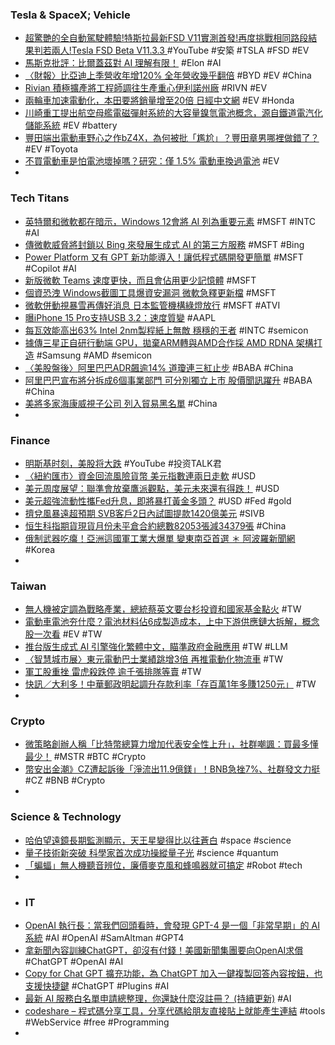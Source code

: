 ### Tesla & SpaceX; Vehicle
- [超驚艷的全自動駕駛體驗!特斯拉最新FSD V11實測首發!再度挑戰相同路段結果判若兩人!Tesla FSD Beta V11.3.3 ](https://www.youtube.com/watch?v=wj7H2WevGxI) #YouTube #安築 #TSLA #FSD #EV
- [馬斯克批評：比爾蓋茲對 AI 理解有限！](https://www.inside.com.tw/article/31161-musk-said-gates-understading-of-AI-is-limited) #Elon #AI
- [〈財報〉比亞迪上季營收年增120% 全年營收幾乎翻倍](https://news.cnyes.com/news/id/5129891) #BYD #EV #China
- [Rivian 積極擴產將工程師調往生產重心伊利諾州廠](https://technews.tw/2023/03/27/rivian-moves-more-engineers-near-illinois-ev-factory-to-speed-up-output/) #RIVN #EV
- [兩輪車加速電動化，本田要將銷量增至20倍  日經中文網](https://zh.cn.nikkei.com/industry/icar/51808-2023-03-27-05-00-30.html) #EV #Honda
- [川崎重工提出航空母艦電磁彈射系統的大容量鎳氫電池概念，源自鐵道電汽化儲能系統](https://www.cool3c.com/article/191262) #EV #battery
- [豐田端出電動車野心之作bZ4X，為何被批「尷尬」？豐田章男哪裡做錯了？](https://www.bnext.com.tw/article/74617/eleccar-situation-akio-toyoda-) #EV #Toyota
- [不買電動車是怕電池壞掉嗎？研究：僅 1.5% 電動車換過電池](https://technews.tw/2023/03/28/ev-barely-replace-battery/) #EV
-
### Tech Titans
- [英特爾和微軟都在暗示，Windows 12會將 AI 列為重要元素](https://www.techbang.com/posts/104389-both-intel-and-microsoft-seem-to-be-hinting-at-the-arrival-of) #MSFT #INTC #AI
- [傳微軟威脅將封鎖以 Bing 來發展生成式 AI 的第三方服務](https://www.kocpc.com.tw/archives/485897) #MSFT #Bing
- [Power Platform 又有 GPT 新功能導入！讓低程式碼開發更簡單](https://news.microsoft.com/zh-tw/features/power-platform-gpt/) #MSFT #Copilot #AI
- [新版微軟 Teams 速度更快，而且會佔用更少記憶體](https://chinese.engadget.com/microsofts-redesigned-teams-app-is-faster-and-less-of-a-memory-hog-083034635.html) #MSFT
- [個資恐洩 Windows截圖工具爆資安漏洞 微軟急釋更新檔](https://www.worldjournal.com/wj/story/122160/7061769) #MSFT
- [微軟併動視暴雪再傳好消息 日本監管機構綠燈放行](https://news.cnyes.com/news/id/5129772) #MSFT #ATVI
- [曝iPhone 15 Pro支持USB 3.2：速度質變](https://news.xfastest.com/apple/125771/iphone-15pro/) #AAPL
- [每瓦效能高出63% Intel 2nm製程紙上無敵 穩穩的王者](https://news.xfastest.com/intel/125578/intel-20a-18a-2/) #INTC #semicon
- [據傳三星正自研行動端 GPU，拋棄ARM轉與AMD合作採 AMD RDNA 架構打造](https://www.techbang.com/posts/104961-it-is-reported-that-samsung-is-developing-its-own-mobile-gpu) #Samsung #AMD #semicon
- [〈美股盤後〉阿里巴巴ADR飆逾14% 道瓊連三紅止步](https://m.cnyes.com/news/id/5129857) #BABA #China
- [阿里巴巴宣布將分拆成6個事業部門 可分別獨立上市 股價聞訊躍升](https://news.cnyes.com/news/id/5129639) #BABA #China
- [美將多家海康威視子公司 列入貿易黑名單](https://m.cnyes.com/news/id/5130189) #China
-
### Finance
- [明斯基时刻，美股将大跌](https://www.youtube.com/watch?v=pVcEEDAt2uI) #YouTube #投资TALK君
- [〈紐約匯市〉資金回流風險貨幣 美元指數連兩日走軟](https://m.cnyes.com/news/id/5130172) #USD
- [美元周度展望：聯準會放棄鷹派觀點，美元未來還有得跌！](https://www.dailyfxasia.com/cn/outlook/20230327-4696.html) #USD
- [美元超強流動性攜Fed升息，即將暴打黃金多頭？](https://www.dailyfxasia.com/cn/cmarkets/20230328-23531.html) #USD #Fed #gold
- [擠兌風暴遠超預期 SVB客戶2日內試圖提款1420億美元](https://m.cnyes.com/news/id/5130169) #SIVB
- [恒生科指期貨現貨月份未平倉合約總數82053張減34379張](https://m.cnyes.com/news/id/5130321) #China
- [俄制武器吃癟！亞洲這國軍工業大爆單 變東南亞首選 ＊ 阿波羅新聞網](https://tw.aboluowang.com/2023/0327/1882331.html) #Korea
-
### Taiwan
- [無人機被定調為戰略產業，總統蔡英文要台杉投資和國家基金點火](https://technews.tw/2023/03/27/president-tsai-promote-drones-as-national-strategic-industry/) #TW
- [電動車電池夯什麼？電池材料佔6成製造成本，上中下游供應鏈大拆解，概念股一次看](https://www.sinotrade.com.tw/richclub/industry/電動車電池夯什麼-電池材料佔6成製造成本-上中下游供應鏈大拆解-概念股一次看-640ac1b3cdf0af3904001d35) #EV #TW
- [推台版生成式 AI 引擎強化繁體中文，瞄準政府金融應用](https://technews.tw/2023/03/28/taiwan-ai-chatgpt-financial-application/) #TW #LLM
- [〈智慧城市展〉東元電動巴士業績跳增3倍 再推電動化物流車](https://news.cnyes.com/news/id/5129372) #TW
- [軍工股重挫 雷虎殺跌停 逾千張排隊等賣](https://ctee.com.tw/news/stocks/833804.html) #TW
- [快訊／大利多！中華郵政明起調升存款利率「存百萬1年多賺1250元」](https://today.line.me/tw/v2/article/NvQP9lG) #TW
-
### Crypto
- [微策略創辦人稱「比特幣總算力增加代表安全性上升」，社群嘲諷：買最多懂最少！](https://abmedia.io/the-debate-over-bitcoin-energy-consumption) #MSTR #BTC #Crypto
- [幣安出金潮》CZ遭起訴後「淨流出11.9億鎂」！BNB急挫7%、社群發文力挺](https://www.blocktempo.com/community-supports-cz-and-continues-to-believe-in-binance-bnb-decline/) #CZ #BNB #Crypto
-
### Science & Technology
- [哈伯望遠鏡長期監測顯示，天王星變得比以往蒼白](https://technews.tw/2023/03/28/uranus-hubble-telescope/) #space #science
- [量子技術新突破 科學家首次成功操縱量子光](https://www.epochtimes.com/b5/23/3/28/n13959918.htm) #science #quantum
- [「蝙蝠」無人機聽音辨位，廉價麥克風和蜂鳴器就可搞定](https://www.techbang.com/posts/104990-bat-drone-microphones) #Robot #tech
-
- ### IT
- [OpenAI 執行長：當我們回頭看時，會發現 GPT-4 是一個「非常早期」的 AI 系統](https://buzzorange.com/techorange/2023/03/28/sam-altman-the-future-of-ai/) #AI #OpenAI #SamAltman #GPT4
- [拿新聞內容訓練ChatGPT，卻沒有付錢！美國新聞集團要向OpenAI求償](https://www.bnext.com.tw/article/74613/openai-inf-right-court) #ChatGPT #OpenAI #AI
- [Copy for Chat GPT 擴充功能，為 ChatGPT 加入一鍵複製回答內容按鈕，也支援快捷鍵](https://www.kocpc.com.tw/archives/486101) #ChatGPT #Plugins #AI
- [最新 AI 服務白名單申請總整理，你還缺什麼沒註冊？ (持續更新)](https://www.soft4fun.net/tech/ai/ai-service-waitlist.htm) #AI
- [codeshare – 程式碼分享工具，分享代碼給朋友直接貼上就能產生連結](https://steachs.com/archives/62347) #tools #WebService #free #Programming
-